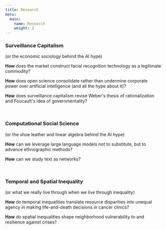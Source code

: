 ```yaml
---
title: Research
menu:
  main:
    name: Research
    weight: 2
---
```


<!-- When I started high school, I decided I would run away from programming and study some sort of social science like Max Weber did. My teacher, not knowing anything about social science, wanted me to stay, so he proposed that I just try to reimagine whatever social problems I was interested in as programming problems. 

I don't want to admit he was right, so now I try to do the opposite -- reimagine programming problems as social problems. 

-->

### Surveillance Capitalism

(or the economic sociology behind the AI hype)

**How** does the market construct facial recognition technology as a legitimate commodity?

**How** does open science consolidate rather than undermine corporate power over artificial intelligence (and all the hype about it)?

**How** does surveillance capitalism revise Weber's thesis of rationalization and Foucault's idea of governmentality?

<br />

### Computational Social Science

(or the shoe leather and linear algebra behind the AI hype)

**How** can we leverage large language models not to substitute, but to advance ethnographic methods?

**How** can we study text as networks?

<br />

### Temporal and Spatial Inequality

(or what we really live through when we live through inequality)

**How** do temporal inequalities translate resource disparities into unequal agency in making life-and-death decisions in cancer clinics?

**How** do spatial inequalities shape neighborhood vulnerability to and resilience against crises?

<br />